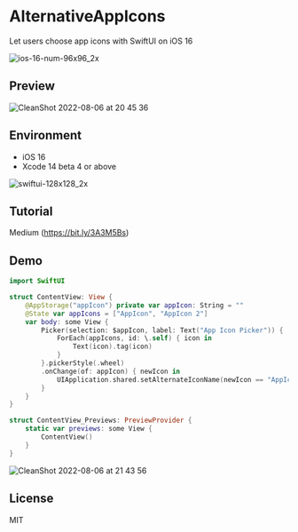 # AlternativeAppIcons
Let users choose app icons with SwiftUI on iOS 16

![ios-16-num-96x96_2x](https://user-images.githubusercontent.com/54872601/183251612-884f62c7-52af-49b4-8870-35909d6ae6a7.png)

## Preview
![CleanShot 2022-08-06 at 20 45 36](https://user-images.githubusercontent.com/54872601/183250571-5dd40d84-c581-4ea7-969f-edf59d0fa711.gif)

## Environment
- iOS 16
- Xcode 14 beta 4 or above

![swiftui-128x128_2x](https://user-images.githubusercontent.com/54872601/183251609-f30ad0e8-6fc5-48e1-bb69-47298597c7d3.png)

## Tutorial
Medium (https://bit.ly/3A3M5Bs)

## Demo
```swift
import SwiftUI

struct ContentView: View {
    @AppStorage("appIcon") private var appIcon: String = ""
    @State var appIcons = ["AppIcon", "AppIcon 2"]
    var body: some View {
        Picker(selection: $appIcon, label: Text("App Icon Picker")) {
            ForEach(appIcons, id: \.self) { icon in
                Text(icon).tag(icon)
            }
        }.pickerStyle(.wheel)
        .onChange(of: appIcon) { newIcon in
            UIApplication.shared.setAlternateIconName(newIcon == "AppIcon" ? nil : newIcon)
        }
    }
}

struct ContentView_Previews: PreviewProvider {
    static var previews: some View {
        ContentView()
    }
}
```

![CleanShot 2022-08-06 at 21 43 56](https://user-images.githubusercontent.com/54872601/183252312-fb8ba89c-edf5-45a4-b1f6-c094c4b38063.gif)

## License
MIT
